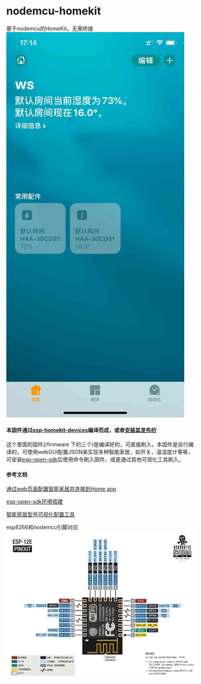 # nodemcu-homekit
基于nodemcu的HomeKit，无需桥接
![](https://github.com/kingwsi/nodemcu-homekit/blob/master/images/home.jpg?raw=true)
#### 本固件通过[esp-homekit-devices](https://github.com/RavenSystem/esp-homekit-devices)编译而成，或者[安装其发布的](https://github.com/RavenSystem/esp-homekit-devices/wiki/Installation)
这个里面的固件(/firmware 下的三个)是编译好的，可直接刷入，本固件是自行编译的，可使用webGUI配置JSON来实现多种智能家居，如开关，温湿度计等等，可安装[esp-open-sdk](https://github.com/pfalcon/esp-open-sdk)后使用命令刷入固件，或是通过其他可视化工具刷入。

#### 参考文档

[通过web页面配置智能家居并连接到Home app](https://github.com/RavenSystem/esp-homekit-devices/wiki/Setup-Mode)

[esp-open-sdk环境搭建](https://github.com/pfalcon/esp-open-sdk)

[智能家居型号可视化配置工具](https://github.com/glumb/haa-configurator)

esp8266和nodemcu引脚对应
![](https://github.com/kingwsi/nodemcu-homekit/blob/master/images/nodemcu-esp8266.png?raw=true)
